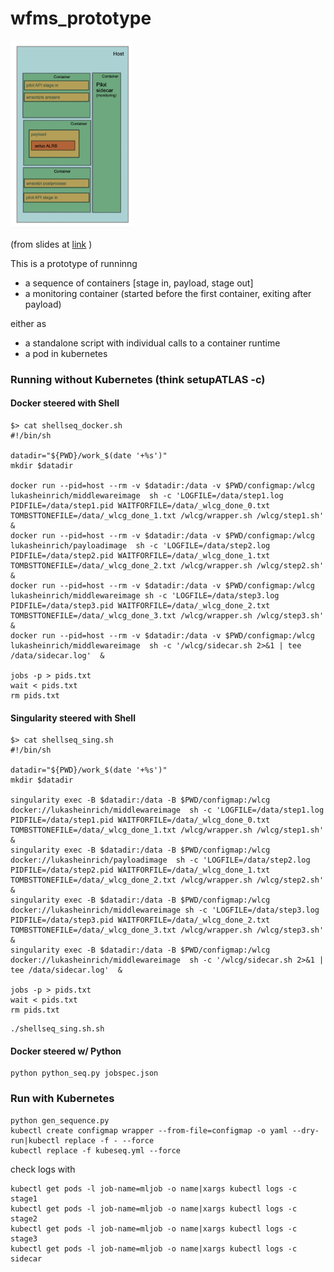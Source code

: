 # wfms_prototype

<img src="schema.png" height="300px"/>

(from slides at [link](https://indico.cern.ch/event/925900/contributions/3890902/attachments/2051032/3437998/container_follow_up.pdf) )

This is a prototype of runninng

* a sequence of containers [stage in, payload, stage out]
* a monitoring container (started before the first container, exiting after payload)

either as
* a standalone script with individual calls to a container runtime
* a pod in kubernetes


### Running without Kubernetes (think setupATLAS -c)

#### Docker steered with Shell
```
$> cat shellseq_docker.sh
#!/bin/sh

datadir="${PWD}/work_$(date '+%s')"
mkdir $datadir

docker run --pid=host --rm -v $datadir:/data -v $PWD/configmap:/wlcg lukasheinrich/middlewareimage  sh -c 'LOGFILE=/data/step1.log PIDFILE=/data/step1.pid WAITFORFILE=/data/_wlcg_done_0.txt TOMBSTTONEFILE=/data/_wlcg_done_1.txt /wlcg/wrapper.sh /wlcg/step1.sh'  &
docker run --pid=host --rm -v $datadir:/data -v $PWD/configmap:/wlcg lukasheinrich/payloadimage  sh -c 'LOGFILE=/data/step2.log PIDFILE=/data/step2.pid WAITFORFILE=/data/_wlcg_done_1.txt TOMBSTTONEFILE=/data/_wlcg_done_2.txt /wlcg/wrapper.sh /wlcg/step2.sh'  &
docker run --pid=host --rm -v $datadir:/data -v $PWD/configmap:/wlcg lukasheinrich/middlewareimage sh -c 'LOGFILE=/data/step3.log PIDFILE=/data/step3.pid WAITFORFILE=/data/_wlcg_done_2.txt TOMBSTTONEFILE=/data/_wlcg_done_3.txt /wlcg/wrapper.sh /wlcg/step3.sh'  &
docker run --pid=host --rm -v $datadir:/data -v $PWD/configmap:/wlcg lukasheinrich/middlewareimage  sh -c '/wlcg/sidecar.sh 2>&1 | tee /data/sidecar.log'  &

jobs -p > pids.txt
wait < pids.txt
rm pids.txt
```
#### Singularity steered with Shell

```
$> cat shellseq_sing.sh
#!/bin/sh

datadir="${PWD}/work_$(date '+%s')"
mkdir $datadir

singularity exec -B $datadir:/data -B $PWD/configmap:/wlcg docker://lukasheinrich/middlewareimage  sh -c 'LOGFILE=/data/step1.log PIDFILE=/data/step1.pid WAITFORFILE=/data/_wlcg_done_0.txt TOMBSTTONEFILE=/data/_wlcg_done_1.txt /wlcg/wrapper.sh /wlcg/step1.sh'  &
singularity exec -B $datadir:/data -B $PWD/configmap:/wlcg docker://lukasheinrich/payloadimage  sh -c 'LOGFILE=/data/step2.log PIDFILE=/data/step2.pid WAITFORFILE=/data/_wlcg_done_1.txt TOMBSTTONEFILE=/data/_wlcg_done_2.txt /wlcg/wrapper.sh /wlcg/step2.sh'  &
singularity exec -B $datadir:/data -B $PWD/configmap:/wlcg docker://lukasheinrich/middlewareimage sh -c 'LOGFILE=/data/step3.log PIDFILE=/data/step3.pid WAITFORFILE=/data/_wlcg_done_2.txt TOMBSTTONEFILE=/data/_wlcg_done_3.txt /wlcg/wrapper.sh /wlcg/step3.sh'  &
singularity exec -B $datadir:/data -B $PWD/configmap:/wlcg docker://lukasheinrich/middlewareimage  sh -c '/wlcg/sidecar.sh 2>&1 | tee /data/sidecar.log'  &

jobs -p > pids.txt
wait < pids.txt
rm pids.txt
```

```
./shellseq_sing.sh.sh
```

#### Docker steered w/ Python

```
python python_seq.py jobspec.json
```


### Run with Kubernetes

```
python gen_sequence.py
kubectl create configmap wrapper --from-file=configmap -o yaml --dry-run|kubectl replace -f - --force
kubectl replace -f kubeseq.yml --force
```

check logs with

```
kubectl get pods -l job-name=mljob -o name|xargs kubectl logs -c stage1
kubectl get pods -l job-name=mljob -o name|xargs kubectl logs -c stage2
kubectl get pods -l job-name=mljob -o name|xargs kubectl logs -c stage3
kubectl get pods -l job-name=mljob -o name|xargs kubectl logs -c sidecar
```
